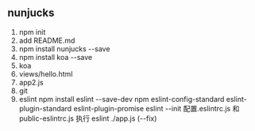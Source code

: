 ## nunjucks
1. npm init
2. add README.md
3. npm install nunjucks --save
4. npm install koa --save
5. koa
6. views/hello.html
7. app2.js
9. git
10. eslint
    npm install eslint --save-dev
    npm eslint-config-standard eslint-plugin-standard eslint-plugin-promise
    eslint --init
    配置.eslintrc.js 和 public-eslintrc.js
    执行 eslint ./app.js (--fix)
